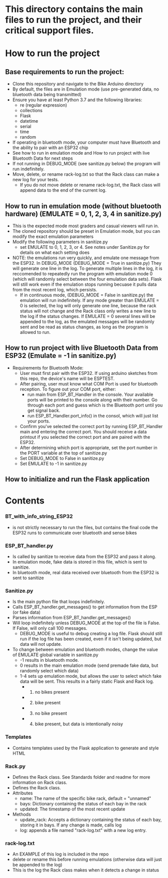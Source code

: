 # This directory contains the main files to run the project, and their critical support files.

# How to run the project

## Base requirements to run the project:
* Clone this repository and navigate to the Bike Arduino directory
* By default, the files are in Emulation mode (use pre-generated data, no bluetooth data being transmitted)
* Ensure you have at least Python 3.7 and the following libraries:
	* re (regular expression)
	* collections
	* Flask
	* datetime
	* serial
	* time
	* random
* If operating in bluetooth mode, your computer must have Bluetooth and the ability to pair with an ESP32 chip
* See how to run in emulation mode and How to run project with live Bluetooth Data for next steps
* If not running in DEBUG_MODE (see sanitize.py below) the program will run indefinitely.
* Move, delete, or rename rack-log.txt so that the Rack class can make a new log for your tests.
	* If you do not move delete or rename rack-log.txt, the Rack class will append data to the end of the current log.

## How to run in emulation mode (without bluetooth hardware) (EMULATE = 0, 1, 2, 3, 4 in sanitize.py)
* This is the expected mode most graders and casual viewers will run in.
* The cloned repository should be preset in Emulation mode, but you can modify the exact emulation parameters
* Modify the following parameters in sanitize.py
	* set EMULATE to 0, 1, 2, 3, or 4. See notes under Sanitize.py for details on what each setting does
* NOTE: the emulations run very quickly, and emulate one message from the ESP32. In DEBUG_MODE (DEBUG_MODE = True in sanitize.py) They will generate one line in the log. To generate multiple lines in the log, it is reccomended to repeatedly run the program with emulation mode 0 (which will randomly select between the four emulation data sets). Flask will still work even if the emulation stops running becuase it pulls data from the most recent log, which persists.
	* If in continuous mode, (DEBUG_MODE = False in sanitize.py) the emulation will run indefinitely. If any mode greater than EMULATE = 0 is selected, the log will only generate one line, because the rack status will not change and the Rack class only writes a new line to the log if the status changes. If EMULATE = 0 several lines will be appended to the log, as the emulated messages will be randomly sent and be read as status changes, as long as the program is allowed to run. 

## How to run project with live Bluetooth Data from ESP32 (Emulate = -1 in sanitize.py)
* Requirements for Bluetooth Mode:
	* User must first pair with the ESP32. If using arduino sketches from this repo, the device's name will be ESPTEST.
	* After pairing, user must know what COM Port is used for bluetooth reception. To figure out your COM port, either:
		* run main from ESP_BT_Handler in the console. Your available ports will be printed to the console along with their number. Go through each port and guess which is the Bluetooth port until you get signal back.
		* run ESP_BT_Handler.port_info() in the consol, which will just list your ports. 
	* Confirm you've selected the correct port by running ESP_BT_Handler main and entering the correct port. You should receive a data printout if you selected the correct port and are paired with the ESP32.
	* After determining which port is appropriate, set the port number in the PORT variable at the top of sanitize.py
	* Set DEBUG_MODE to False in sanitize.py
	* Set EMULATE to -1 in sanitize.py

## How to initialize and run the Flask application

# Contents

### BT_with_info_string_ESP32
* is not strictly necessary to run the files, but contains the final code the ESP32 runs to communicate over bluetooth and sense bikes

### ESP_BT_handler.py 
* Is called by sanitize to receive data from the ESP32 and pass it along.
* In emulation mode, fake data is stored in this file, which is sent to sanitize. 
* In bluetooth mode, real data received over bluetooth from the ESP32 is sent to sanitize

### Sanitize.py
* Is the main python file that loops indefinitely.
* Calls ESP_BT_handler.get_messages() to get information from the ESP (or fake data)
* Parses information from ESP_BT_handler.get_messages()
* Will loop indefinitely unless DEBUG_MODE at the top of the file is False. If False, will only call 100 messages.
	* DEBUG_MODE is useful to debug creating a log file. Flask should still run if the log file has been created, even if it isn't being updated, but data will not update.
* To change between emulation and bluetooth modes, change the value of EMULATE global variable in sanitize.py
	* -1 results in bluetooth mode. 
	* 0 results in the main emulation mode (send premade fake data, but randomly select which data)
	* 1-4 sets up emulation mode, but allows the user to select which fake data will be sent. This results in a fairly static Flask and Rack log.
		* 1) no bikes present
		* 2) bike present
		* 3) no bike present
		* 4) bike present, but data is intentionally noisy
		
### Templates
* Contains templates used by the Flask application to generate and style HTML

### Rack.py
* Defines the Rack class. See Standards folder and readme for more information on Rack class.
* Defines the Rack class.
* Attributes
  * name: The name of the specific bike rack, default = "unnamed"
  * bays: Dictionary containing the status of each bay in the rack
  * updated: The timestamp of the most recent update
* Methods
  * update_rack: Accepts a dictionary containing the status of each bay, storing it in bays. If any change is made, calls log
  * log: appends a file named "rack-log.txt" with a new log entry.

### rack-log.txt
* An EXAMPLE of this log is included in the repo
* delete or rename this before running emulations (otherwise data will just be appended to the log)
* This is the log the Rack class makes when it detects a change in status

